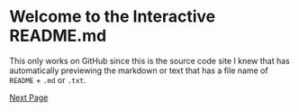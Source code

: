 # Welcome to the Interactive README.md

This only works on GitHub since this is the source code site I knew that has automatically previewing the markdown or text that has a file name of `README` + `.md` or `.txt`.

<a href="/spoilers/page1.md">Next Page</a>